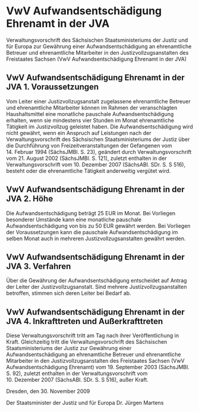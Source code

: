 # VwV Aufwandsentschädigung Ehrenamt in der JVA

Verwaltungsvorschrift des Sächsischen Staatsministeriums der Justiz und für Europa zur Gewährung einer Aufwandsentschädigung an ehrenamtliche Betreuer und ehrenamtliche Mitarbeiter in den Justizvollzugsanstalten des Freistaates Sachsen (VwV Aufwandsentschädigung Ehrenamt in der JVA)

## VwV Aufwandsentschädigung Ehrenamt in der JVA 1. Voraussetzungen

Vom Leiter einer Justizvollzugsanstalt zugelassene ehrenamtliche Betreuer und ehrenamtliche Mitarbeiter können im Rahmen der veranschlagten Haushaltsmittel eine monatliche pauschale Aufwandsentschädigung erhalten, wenn sie mindestens vier Stunden im Monat ehrenamtliche Tätigkeit im Justizvollzug geleistet haben. 
         Die Aufwandsentschädigung wird nicht gewährt, wenn ein Anspruch auf Leistungen nach der 
        Verwaltungsvorschrift des Sächsischen Staatsministeriums der Justiz über die Durchführung von Freizeitveranstaltungen der Gefangenen vom 14. Februar 1994 (SächsJMBl. S. 23), geändert durch Verwaltungsvorschrift vom 21. August 2002 (SächsJMBl. S. 121), zuletzt enthalten in der Verwaltungsvorschrift vom 10. Dezember 2007 (SächsABl. SDr. S. S 516), besteht oder die ehrenamtliche Tätigkeit anderweitig vergütet wird.


## VwV Aufwandsentschädigung Ehrenamt in der JVA 2. Höhe

Die Aufwandsentschädigung beträgt 25 EUR im Monat. Bei Vorliegen besonderer Umstände kann eine monatliche pauschale Aufwandsentschädigung von bis zu 50 EUR gewährt werden. Bei Vorliegen der Voraussetzungen kann die pauschale Aufwandsentschädigung im selben Monat auch in mehreren Justizvollzugsanstalten gewährt werden.


## VwV Aufwandsentschädigung Ehrenamt in der JVA 3. Verfahren

Über die Gewährung der Aufwandsentschädigung entscheidet auf Antrag der Leiter der Justizvollzugsanstalt. Sind mehrere Justizvollzugsanstalten betroffen, stimmen sich deren Leiter bei Bedarf ab.


## VwV Aufwandsentschädigung Ehrenamt in der JVA 4. Inkrafttreten und Außerkrafttreten

Diese Verwaltungsvorschrift tritt am Tag nach ihrer Veröffentlichung in Kraft. Gleichzeitig tritt die Verwaltungsvorschrift des Sächsischen Staatsministeriums der Justiz zur Gewährung einer Aufwandsentschädigung an ehrenamtliche Betreuer und ehrenamtliche Mitarbeiter in den Justizvollzugsanstalten des Freistaates Sachsen (VwV Aufwandsentschädigung Ehrenamt) vom 19. September 2003 (SächsJMBl. S. 92), zuletzt enthalten in der Verwaltungsvorschrift vom 10. Dezember 2007 (SächsABl. SDr. S. S 516), außer Kraft.

Dresden, den 30. November 2009

Der Staatsminister der Justiz und für Europa 
           Dr. Jürgen Martens

